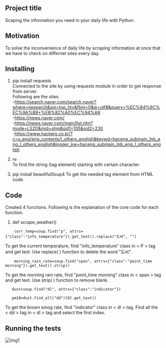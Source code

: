 ## Project title
Scaping the information you need in your daily life with Python.

## Motivation
To solve the inconvenience of daily life by scraping information at once that we have to check on differnet sites every day.

## Installing
1. pip install requests  
Connected to the site by using requests module in order to get response from server.   
Following are the sites.  
  -https://search.naver.com/search.naver?where=nexearch&sm=top_hty&fbm=0&ie=utf8&query=%EC%84%9C%EC%9A%B8+%EB%82%A0%EC%94%A8   
  -https://news.naver.com/   
  -https://news.naver.com/main/list.nhn?mode=LS2D&mid=shm&sid1=105&sid2=230   
  -https://www.hackers.co.kr/?c=s_eng/eng_contents/I_others_english&keywd=haceng_submain_lnb_eng_I_others_english&logger_kw=haceng_submain_lnb_eng_I_others_english   
  
2. re  
To find the string (tag element) starting with certain character.

3. pip install beautifulSoup4
To get the needed tag element from HTML code.

## Code
Created 4 functions. Following is the explanation of the core code for each function.
1. def scrape_weather()  
~~~
    curr_temp=soup.find("p", attrs={"class":"info_temperature"}).get_text().replace("도씨", "")
~~~
To get the current temperature, find "info_temperature" class in < P > tag and get text. Use replace( ) function to delete the word "도씨".  

~~~
    morning_rain_rate=soup.find("span", attrs={"class":"point_time morning"}).get_text().strip()
~~~
To get the morning rain rate, find "point_time morning" class in < span > tag and get text. Use strip( ) function to remove blank.

~~~
   dust=soup.find("dl", attrs={"class":"indicator"})
~~~

~~~
   pm10=dust.find_all("dd")[0].get_text() 
~~~
To get the brown smog rate, find "indicator" class in < dl > tag. Find all the < dd > tag in < dl > tag and select the first index. 


## Running the tests
![img1](https://user-images.githubusercontent.com/77823761/108455506-b8321580-72b1-11eb-821d-6dccf4992958.PNG)

